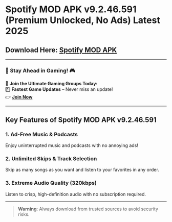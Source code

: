 # Spotify MOD APK v9.2.46.591 (Premium Unlocked, No Ads) Latest 2025

## Download Here: [Spotify MOD APK](https://apkbros.com/spotify-mod-apk/)

---

### 🚀 Stay Ahead in Gaming! 🎮

📢 **Join the Ultimate Gaming Groups Today:**  
1️⃣ **Fastest Game Updates** – Never miss an update!  
👉 [**Join Now**](https://t.me/apkbros_official)

---

## **Key Features of Spotify MOD APK v9.2.46.591**

### 1. **Ad-Free Music & Podcasts**
   Enjoy uninterrupted music and podcasts with no annoying ads!

### 2. **Unlimited Skips & Track Selection**
   Skip as many songs as you want and listen to your favorites in any order.

### 3. **Extreme Audio Quality (320kbps)**
   Listen to crisp, high-definition audio with no subscription required.

---

> **Warning**: Always download from trusted sources to avoid security risks.
